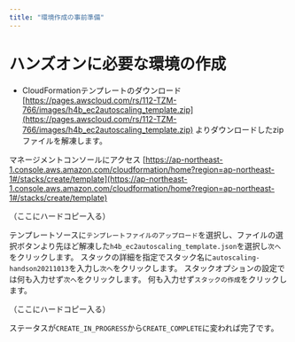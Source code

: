 ```yaml
---
title: "環境作成の事前準備"
---
```


# ハンズオンに必要な環境の作成
- CloudFormationテンプレートのダウンロード
[https://pages.awscloud.com/rs/112-TZM-766/images/h4b_ec2autoscaling_template.zip](https://pages.awscloud.com/rs/112-TZM-766/images/h4b_ec2autoscaling_template.zip)
よりダウンロードしたzipファイルを解凍します。

マネージメントコンソールにアクセス
[https://ap-northeast-1.console.aws.amazon.com/cloudformation/home?region=ap-northeast-1#/stacks/create/template](https://ap-northeast-1.console.aws.amazon.com/cloudformation/home?region=ap-northeast-1#/stacks/create/template)

（ここにハードコピー入る）

テンプレートソースに`テンプレートファイルのアップロード`を選択し、ファイルの選択ボタンより先ほど解凍した`h4b_ec2autoscaling_template.json`を選択し`次へ`をクリックします。
スタックの詳細を指定でスタック名に`autoscaling-handson20211013`を入力し`次へ`をクリックします。
スタックオプションの設定では何も入力せず`次へ`をクリックします。
何も入力せず`スタックの作成`をクリックします。

（ここにハードコピー入る）

ステータスが`CREATE_IN_PROGRESS`から`CREATE_COMPLETE`に変われば完了です。